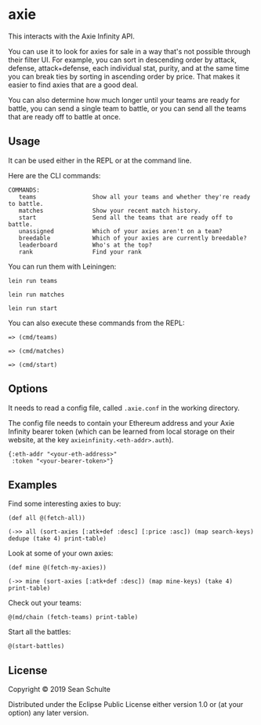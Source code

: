 # axie

This interacts with the Axie Infinity API.

You can use it to look for axies for sale in a way that's not possible
through their filter UI. For example, you can sort in descending order
by attack, defense, attack+defense, each individual stat, purity, and at
the same time you can break ties by sorting in ascending order by price.
That makes it easier to find axies that are a good deal.

You can also determine how much longer until your teams are ready for battle,
you can send a single team to battle, or you can send all the teams that are
ready off to battle at once.

## Usage

It can be used either in the REPL or at the command line.

Here are the CLI commands:

```
COMMANDS:
   teams                Show all your teams and whether they're ready to battle.
   matches              Show your recent match history.
   start                Send all the teams that are ready off to battle.
   unassigned           Which of your axies aren't on a team?
   breedable            Which of your axies are currently breedable?
   leaderboard          Who's at the top?
   rank                 Find your rank
```

You can run them with Leiningen:

```
lein run teams

lein run matches

lein run start
```

You can also execute these commands from the REPL:

```
=> (cmd/teams)

=> (cmd/matches)

=> (cmd/start)
```

## Options

It needs to read a config file, called `.axie.conf` in the working directory.

The config file needs to contain your Ethereum address and your Axie Infinity
bearer token (which can be learned from local storage on their website, at
the key `axieinfinity.<eth-addr>.auth`).

```
{:eth-addr "<your-eth-address>"
 :token "<your-bearer-token>"}
 ```

## Examples

Find some interesting axies to buy:

```
(def all @(fetch-all))

(->> all (sort-axies [:atk+def :desc] [:price :asc]) (map search-keys) dedupe (take 4) print-table)
```

Look at some of your own axies:

```
(def mine @(fetch-my-axies))

(->> mine (sort-axies [:atk+def :desc]) (map mine-keys) (take 4) print-table)
```

Check out your teams:

```
@(md/chain (fetch-teams) print-table)
```

Start all the battles:

```
@(start-battles)
```

## License

Copyright © 2019 Sean Schulte

Distributed under the Eclipse Public License either version 1.0 or (at
your option) any later version.
